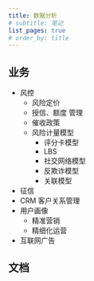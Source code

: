 ```yaml
---
title: 数据分析
# subtitle: 笔记
list_pages: true
# order_by: title
---
```


## 业务

* 风控
   - 风险定价
   - 授信、额度 管理
   - 催收政策
   - 风险计量模型
      - 评分卡模型
      - LBS
      - 社交网络模型
      - 反欺诈模型
      - 关联模型
* 征信
* CRM 客户关系管理
* 用户画像
   - 精准营销
   - 精细化运营
* 互联网广告

## 文档

